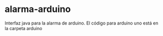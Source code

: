 # alarma-arduino
Interfaz java para la alarma de arduino.
El código para arduino uno está en la carpeta arduino

